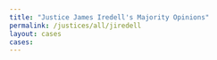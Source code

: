 ```yaml
---
title: "Justice James Iredell's Majority Opinions"
permalink: /justices/all/jiredell
layout: cases
cases:
---
```

